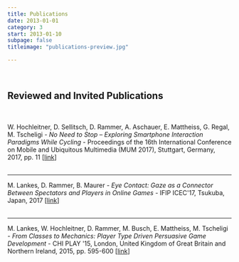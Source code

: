 ```yaml
---
title: Publications
date: 2013-01-01
category: 3
start: 2013-01-10
subpage: false
titleimage: "publications-preview.jpg"

---
```


<br>

## Reviewed and Invited Publications

<br>

W. Hochleitner, D. Sellitsch, D. Rammer, A. Aschauer, E. Mattheiss, G. Regal, M. Tscheligi - *No Need to Stop – Exploring Smartphone Interaction Paradigms While Cycling* - Proceedings of the 16th International Conference on Mobile and Ubiquitous Multimedia (MUM 2017), Stuttgart, Germany, 2017, pp. 11 [[link](https://dl.acm.org/citation.cfm?id=3152871)]
<br>
<br>

- - -

M. Lankes, D. Rammer, B. Maurer - *Eye Contact: Gaze as a Connector Between Spectators and Players in Online Games* - IFIP ICEC'17, Tsukuba, Japan, 2017 [[link](https://link.springer.com/chapter/10.1007/978-3-319-66715-7_34)]
<br>
<br>

- - -

M. Lankes, W. Hochleitner, D. Rammer, M. Busch, E. Mattheiss, M. Tscheligi - *From Classes to Mechanics: Player Type Driven Persuasive Game Development* - CHI PLAY '15, London, United Kingdom of Great Britain and Northern Ireland, 2015, pp. 595-600 [[link](http://dl.acm.org/citation.cfm?id=2810316)]
